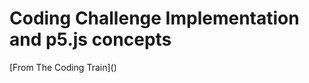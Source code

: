 <h1>Coding Challenge Implementation and p5.js concepts</h1>[From The Coding Train](<https://www.youtube.com/playlist?list=PLRqwX-V7Uu6ZiZxtDDRCi6uhfTH4FilpH>)
